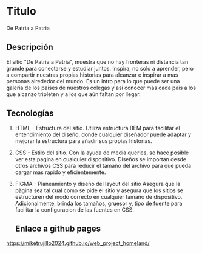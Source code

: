# Titulo

De Patria a Patria

## Descripción

El sitio "De Patria a Patria", muestra que no hay fronteras ni distancia tan grande para conectarse y estudiar juntos. Inspira, no solo a aprender, pero a compartir nuestras propias historias para alcanzar e inspirar a mas personas alrededor del mundo. Es un intro para lo que puede ser una galeria de los paises de nuestros colegas y asi conocer mas cada pais a los que alcanzo tripleten y a los que aún faltan por llegar.

## Tecnologías

1. HTML - Estructura del sitio.
   Utiliza estructura BEM para facilitar el entendimiento del diseño, donde cualquier diseñador puede adaptar y mejorar la estructura para añadir sus propias historias.
2. CSS - Estilo del sitio.
   Con la ayuda de media queries, se hace posible ver esta pagina en cualquier dispositivo. Diseños se importan desde otros archivos CSS para reducir el tamaño del archivo para que pueda cargar mas rapido y eficientemente.
3. FIGMA - Planeamiento y diseño del layout del sitio
   Asegura que la pàgina sea tal cual como se pide el sitio y asegura que los sitios se estructuren del modo correcto en cualquier tamaño de dispositivo. Adicionalmente, brinda los tamaños, gruesor y, tipo de fuente para facilitar la configuracion de las fuentes en CSS.

   ## Enlace a github pages

https://miketrujillo2024.github.io/web_project_homeland/
